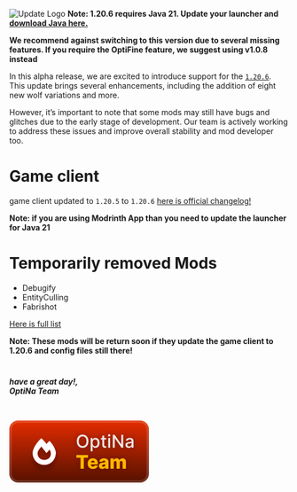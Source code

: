 ![Update Logo](https://github.com/NotAGanesh/OptiNa-Reborn/blob/main/update_banners/hotfix_changelog_banner.png?raw=true)
**Note: 1.20.6 requires Java 21. Update your launcher and [download Java here.](https://www.oracle.com/in/java/technologies/downloads/)**

**We recommend against switching to this version due to several missing features. If you require the OptiFine feature, we suggest using v1.0.8 instead**

In this alpha release, we are excited to introduce support for the [`1.20.6`](https://minecraft.wiki/w/Java_Edition_1.20.6). This update brings several enhancements, including the addition of eight new wolf variations and more.

However, it’s important to note that some mods may still have bugs and glitches due to the early stage of development. Our team is actively working to address these issues and improve overall stability and mod developer too.

# Game client
game client updated to `1.20.5` to `1.20.6` [here is official changelog!](https://www.minecraft.net/en-us/article/minecraft-java-edition-1-20-6)

**Note: if you are using Modrinth App than you need to update the launcher for Java 21**

# Temporarily removed Mods
- Debugify
- EntityCulling
- Fabrishot

[Here is full list](https://github.com/NotAGanesh/OptiNa-Reborn/blob/modpack-list/outdated-mods.md)

**Note: These mods will be return soon if they update the game client to 1.20.6 and config files still there!**
 #

***have a great day!,*** <br>
***OptiNa Team***

<br>

![OptiNa Team](https://raw.githubusercontent.com/NotAGanesh/OptiNa-Team/c834c07242f36d99bc07b4e6b1219cd71d7470e0/badges/cozy.svg)
